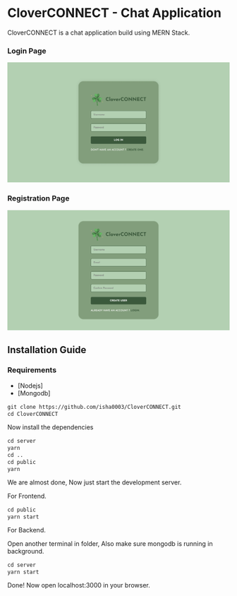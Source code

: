 # CloverCONNECT - Chat Application 
CloverCONNECT is a chat application build using MERN Stack.

### Login Page
![login page](./images/1.png)

### Registration Page
![registration page](./images/3.png)

## Installation Guide

### Requirements
- [Nodejs]
- [Mongodb]

```shell
git clone https://github.com/isha0003/CloverCONNECT.git
cd CloverCONNECT
```

Now install the dependencies
```shell
cd server
yarn
cd ..
cd public
yarn
```
We are almost done, Now just start the development server.

For Frontend.
```shell
cd public
yarn start
```
For Backend.

Open another terminal in folder, Also make sure mongodb is running in background.
```shell
cd server
yarn start
```

Done! Now open localhost:3000 in your browser.
